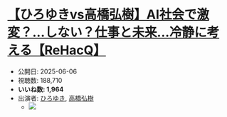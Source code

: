 # [【ひろゆきvs高橋弘樹】AI社会で激変？…しない？仕事と未来…冷静に考える【ReHacQ】](https://www.youtube.com/watch?v=TWQcNiFC7uo)
-   公開日: 2025-06-06
-   視聴数: 188,710
-   **いいね数: 1,964**
-   出演者: [ひろゆき](/rehacq_fan/people/ひろゆき "wikilink"), [高橋弘樹](/rehacq_fan/people/高橋弘樹 "wikilink")
    - [![](https://img.youtube.com/vi/TWQcNiFC7uo/hqdefault.jpg)](https://www.youtube.com/watch?v=TWQcNiFC7uo)
